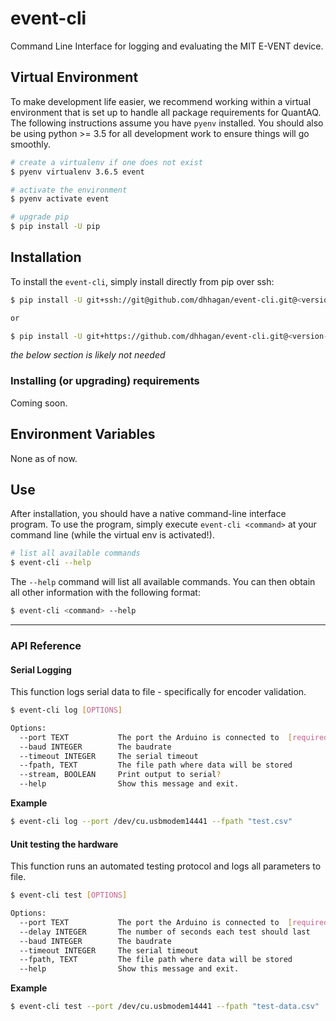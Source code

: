 # event-cli
Command Line Interface for logging and evaluating the MIT E-VENT device.

## Virtual Environment

To make development life easier, we recommend working within a virtual environment that is set up to handle all package requirements for QuantAQ. The following instructions assume you have `pyenv` installed. You should also be using python >= 3.5 for all development work to ensure things will go smoothly.


```sh
# create a virtualenv if one does not exist
$ pyenv virtualenv 3.6.5 event

# activate the environment
$ pyenv activate event

# upgrade pip
$ pip install -U pip
```

## Installation

To install the `event-cli`, simply install directly from pip over ssh:

```sh
$ pip install -U git+ssh://git@github.com/dhhagan/event-cli.git@<version-or-branch>

or

$ pip install -U git+https://github.com/dhhagan/event-cli.git@<version-or-branch>
```

*the below section is likely not needed*

### Installing (or upgrading) requirements

Coming soon.

## Environment Variables

None as of now.


## Use

After installation, you should have a native command-line interface program. To use the program, simply 
execute `event-cli <command>` at your command line (while the virtual env is activated!).

```sh
# list all available commands
$ event-cli --help
```

The `--help` command will list all available commands. You can then obtain all other information with the following format:

```sh
$ event-cli <command> --help
```

<hr />

### API Reference



#### Serial Logging

This function logs serial data to file - specifically for encoder validation.

```sh
$ event-cli log [OPTIONS]
```

```sh
Options:
  --port TEXT           The port the Arduino is connected to  [required]
  --baud INTEGER        The baudrate
  --timeout INTEGER     The serial timeout
  --fpath, TEXT         The file path where data will be stored
  --stream, BOOLEAN     Print output to serial?
  --help                Show this message and exit.
```

**Example**

```sh
$ event-cli log --port /dev/cu.usbmodem14441 --fpath "test.csv"
```


#### Unit testing the hardware

This function runs an automated testing protocol and logs all parameters to file.

```sh
$ event-cli test [OPTIONS]
```

```sh
Options:
  --port TEXT           The port the Arduino is connected to  [required]
  --delay INTEGER       The number of seconds each test should last
  --baud INTEGER        The baudrate
  --timeout INTEGER     The serial timeout
  --fpath, TEXT         The file path where data will be stored
  --help                Show this message and exit.
```

**Example**

```sh
$ event-cli test --port /dev/cu.usbmodem14441 --fpath "test-data.csv"
```